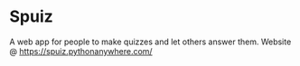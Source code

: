 # Spuiz
A web app for people to make quizzes and let others answer them.
Website @ https://spuiz.pythonanywhere.com/
